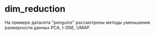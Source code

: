 # dim_reduction
На примере датасета "penguins" рассмотрены методы уменьшения размерности данных PCA, t-SNE, UMAP.
